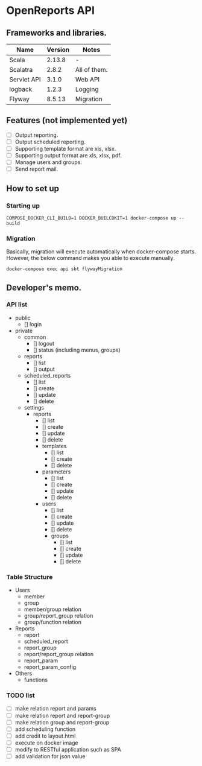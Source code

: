 # OpenReports API
## Frameworks and libraries.

| Name | Version | Notes |
| --- |---------| --- |
| Scala | 2.13.8  | - |
| Scalatra | 2.8.2   | All of them. |
| Servlet API | 3.1.0   | Web API |
| logback | 1.2.3  | Logging |
 | Flyway | 8.5.13 | Migration |

## Features (not implemented yet)
- [ ] Output reporting.
- [ ] Output scheduled reporting.
- [ ] Supporting template format are xls, xlsx.
- [ ] Supporting output format are xls, xlsx, pdf.
- [ ] Manage users and groups.
- [ ] Send report mail.

## How to set up

### Starting up

```shell
COMPOSE_DOCKER_CLI_BUILD=1 DOCKER_BUILCDKIT=1 docker-compose up --build
```

### Migration

Basically, migration will execute automatically when docker-compose starts.
However, the below command makes you able to execute manually.

```shell
docker-compose exec api sbt flywayMigration
```

## Developer's memo.
### API list

- public
  - [] login
- private
  - common
    - [] logout
    - [] status (including menus, groups)
  - reports
    - [] list
    - [] output
  - scheduled_reports
    - [] list
    - [] create
    - [] update
    - [] delete
  - settings
    - reports
      - [] list
      - [] create
      - [] update
      - [] delete
      - templates
        - [] list
        - [] create
        - [] delete
      - parameters
        - [] list
        - [] create
        - [] update
        - [] delete
      - users
        - [] list
        - [] create
        - [] update
        - [] delete
        - groups
          - [] list
          - [] create
          - [] update
          - [] delete

### Table Structure

- Users
  - member
  - group
  - member/group relation
  - group/report_group relation
  - group/function relation
- Reports
  - report
  - scheduled_report
  - report_group
  - report/report_group relation
  - report_param
  - report_param_config
- Others
  - functions

### TODO list
- [ ] make relation report and params
- [ ] make relation report and report-group
- [ ] make relation group and report-group
- [ ] add scheduling function
- [ ] add credit to layout.html
- [ ] execute on docker image
- [ ] modify to RESTful application such as SPA
- [ ] add validation for json value
